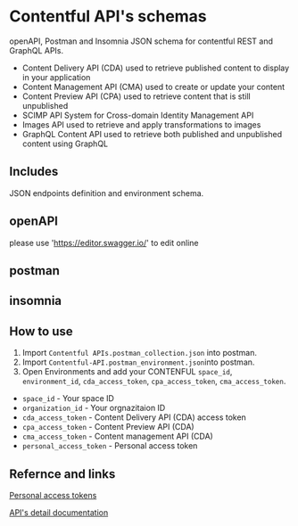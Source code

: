 # Contentful API's schemas
openAPI, Postman and Insomnia JSON schema for contentful REST and GraphQL APIs.

* Content Delivery API (CDA) used to retrieve published content to display in your application
* Content Management API (CMA) used to create or update your content
* Content Preview API (CPA) used to retrieve content that is still unpublished
* SCIMP API System for Cross-domain Identity Management API
* Images API used to retrieve and apply transformations to images
* GraphQL Content API used to retrieve both published and unpublished content using GraphQL

## Includes

JSON endpoints definition and environment schema.

## openAPI
please use 'https://editor.swagger.io/' to edit online
## postman

## insomnia

## How to use
1. Import `Contentful APIs.postman_collection.json` into postman.
2. Import `Contentful-API.postman_environment.json`into postman.
3. Open Environments and add your CONTENFUL `space_id`, `environment_id`, `cda_access_token`, `cpa_access_token`, `cma_access_token`.

* `space_id` - Your space ID
* `organization_id` - Your orgnazitaion ID
* `cda_access_token` - Content Delivery API (CDA) access token
* `cpa_access_token` - Content Preview API (CDA)
* `cma_access_token` - Content management API (CDA)
* `personal_access_token` - Personal access token

## Refernce and links

[Personal access tokens](https://www.contentful.com/help/personal-access-tokens/)

[API's detail documentation](https://www.contentful.com/developers/docs/references/)
